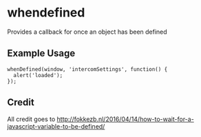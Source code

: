 # whendefined
Provides a callback for once an object has been defined

## Example Usage

```
whenDefined(window, 'intercomSettings', function() {
  alert('loaded');
});
```


## Credit
All credit goes to http://fokkezb.nl/2016/04/14/how-to-wait-for-a-javascript-variable-to-be-defined/